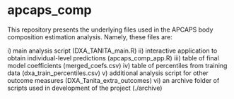 # apcaps_comp

This repository presents the underlying files used in the APCAPS body composition estimation analysis. Namely, these files are:

i) main analysis script (DXA_TANITA_main.R)
ii) interactive application to obtain individual-level predictions (apcaps_comp_app.R)
iii) table of final model coefficients (merged_coefs.csv)
iv) table of percentiles from training data (dxa_train_percentiles.csv)
v) additional analysis script for other outcome measures (DXA_Tanita_extra_outcomes)
vi) an archive folder of scripts used in development of the project (./archive)
